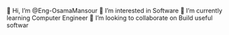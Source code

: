 👋 Hi, I’m @Eng-OsamaMansour
👀 I’m interested in Software 
🌱 I’m currently learning Computer Engineer 
💞️ I’m looking to collaborate on Build useful softwar
